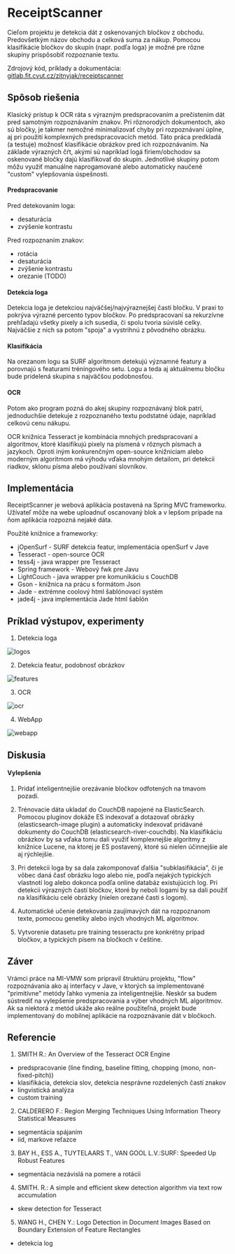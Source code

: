 ReceiptScanner
==============

Cieľom projektu je detekcia dát z oskenovaných bločkov z obchodu. Predovšetkým názov obchodu a celková suma za nákup. Pomocou klasifikácie bločkov do skupín (napr. podľa loga) je možné pre rôzne skupiny prispôsobiť rozpoznanie textu.

Zdrojový kód, príklady a dokumentácia: [gitlab.fit.cvut.cz/zitnyjak/receiptscanner](https://gitlab.fit.cvut.cz/zitnyjak/receiptscanner/)

Spôsob riešenia
---------------

Klasický prístup k OCR ráta s výrazným predspracovaním a prečistením dát pred samotným rozpoznávaním znakov. Pri rôznorodých dokumentoch, ako sú bločky, je takmer nemožné minimalizovať chyby pri rozpoznávaní úplne, aj pri použití komplexných predspracovacích metód. Táto práca predkladá (a testuje) možnosť klasifikácie obrázkov pred ich rozpoznávaním. Na základe výrazných čŕt, akými sú napríklad logá firiem/obchodov sa oskenované bločky dajú klasifikovať do skupín. Jednotlivé skupiny potom môžu využiť manuálne naprogamované alebo automaticky naučené "custom" vylepšovania úspešnosti.

#### Predspracovanie
Pred detekovaním loga:

   - desaturácia
   - zvýšenie kontrastu
    
Pred rozpoznaním znakov:

   - rotácia
   - desaturácia
   - zvýšenie kontrastu
   - orezanie (TODO)

#### Detekcia loga
Detekcia loga je detekciou najväčšej/najvýraznejšej časti bločku. V praxi to pokrýva výrazné percento typov bločkov. Po predspracovaní sa rekurzívne prehľadajú všetky pixely a ich susedia, či spolu tvoria súvislé celky. Najväčšie z nich sa potom "spoja" a vystrihnú z pôvodného obrázku.

#### Klasifikácia
Na orezanom logu sa SURF algoritmom detekujú významné featury a porovnajú s featurami tréningového setu. Logu a teda aj aktuálnemu bločku bude pridelená skupina s najväčšou podobnosťou.

#### OCR
Potom ako program pozná do akej skupiny rozpoznávaný blok patrí, jednoduchšie detekuje z rozpoznaného textu podstatné údaje, napríklad celkovú cenu nákupu.

OCR knižnica Tesseract je kombinácia mnohých predspracovaní a algoritmov, ktoré klasifikujú pixely na písmená v rôznych písmach a jazykoch. Oproti iným konkurenčným open-source knižniciam alebo moderným algoritmom má výhodu vďaka mnohým detailom, pri detekcii riadkov, sklonu písma alebo používaní slovníkov.

Implementácia
---------------

ReceiptScanner je webová aplikácia postavená na Spring MVC frameworku.
Užívateľ môže na webe uploadnuť oscanovaný blok a v lepšom prípade na ňom aplikácia rozpozná nejaké dáta.

Použité knižnice a frameworky:

   - jOpenSurf - SURF detekcia featur, implementácia openSurf v Jave
   - Tesseract - open-source OCR
   - tess4j - java wrapper pre Tesseract
   - Spring framework - Webový fwk pre Javu
   - LightCouch - java wrapper pre komunikáciu s CouchDB
   - Gson - knižnica na prácu s formátom Json
   - Jade - extrémne coolový html šablónovací systém
   - jade4j - java implementácia Jade html šablón


Príklad výstupov, experimenty
---------------

1) Detekcia loga

![logos](https://gitlab.fit.cvut.cz/zitnyjak/receiptscanner/raw/master/src/main/webapp/static/img/logos.png)

2) Detekcia featur, podobnosť obrázkov 

![features](https://gitlab.fit.cvut.cz/zitnyjak/receiptscanner/raw/master/src/main/webapp/static/img/features.png)

3) OCR

![ocr](https://gitlab.fit.cvut.cz/zitnyjak/receiptscanner/raw/master/src/main/webapp/static/img/ocr.png)

4) WebApp

![webapp](https://gitlab.fit.cvut.cz/zitnyjak/receiptscanner/raw/master/src/main/webapp/static/img/webapp.png)

Diskusia
--------------

#### Vylepšenia

1. Pridať inteligentnejšie orezávanie bločkov odfotených na tmavom pozadí.

2. Trénovacie dáta ukladať do CouchDB napojené na ElasticSearch. Pomocou pluginov dokáže ES indexovať a dotazovať obrázky (elasticsearch-image plugin) a automaticky indexovať pridávané dokumenty do CouchDB (elasticsearch-river-couchdb). Na klasifikáciu obrázkov by sa vďaka tomu dali využiť komplexnejšie algoritmy z knižnice Lucene, na ktorej je ES postavený, ktoré sú nielen účinnejšie ale aj rýchlejšie.

3. Pri detekcii loga by sa dala zakomponovať ďalšia "subklasifikácia", či je vôbec daná časť obrázku logo alebo nie, podľa nejakých typických vlastnotí log alebo dokonca podľa online databáz existujúcich log. Pri detekcii výrazných častí bločkov, ktoré by neboli logami by sa dali použiť na klasifikáciu celé obrázky (nielen orezané časti s logom).

4. Automatické učenie detekovania zaujímavých dát na rozpoznanom texte, pomocou genetiky alebo iných vhodných ML algoritmov.

5. Vytvorenie datasetu pre training tesseractu pre konkrétny prípad bločkov, a typických písem na bločkoch v češtine.

Záver
--------------

Vrámci práce na MI-VMW som pripravil štruktúru projektu, "flow" rozpoznávania ako aj interfacy v Jave, v ktorých sa implementované "primitívne" metódy ľahko vymenia za inteligentnejšie. Neskôr sa budem sústrediť na vylepšenie predspracovania a výber vhodných ML algoritmov. Ak sa niektorá z metód ukáže ako reálne použiteľná, projekt bude implementovaný do mobilnej aplikácie na rozpoznávanie dát v bločkoch.


Referencie
--------------
1) SMITH R.: An Overview of the Tesseract OCR Engine

  - predspracovanie (line finding, baseline fitting, chopping (mono, non-fixed-pitch))
  - klasifikácia, detekcia slov, detekcia nesprávne rozdelených častí znakov
  - lingvistická analýza
  - custom training

2) CALDERERO F.: Region Merging Techniques Using Information Theory Statistical Measures

  - segmentácia spájaním
  - iid, markove reťazce

3) BAY H., ESS A., TUYTELAARS T., VAN GOOL L.V.:SURF: Speeded Up Robust Features

  - segmentácia nezávislá na pomere a rotácii

4) SMITH. R.: A simple and efficient skew detection algorithm via text row accumulation

  - skew detection for Tesseract

5) WANG H., CHEN Y.: Logo Detection in Document Images Based on Boundary Extension of Feature Rectangles

  - detekcia log